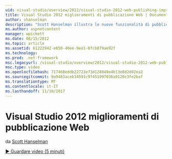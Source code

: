 ```yaml
---
uid: visual-studio/overview/2012/visual-studio-2012-web-publishing-improvements
title: Visual Studio 2012 miglioramenti di pubblicazione Web | Documenti Microsoft
author: shanselman
description: "Scott Hanselman illustra le nuove funzionalità di pubblicazione sul web in Visual Studio 2012."
ms.author: aspnetcontent
manager: wpickett
ms.date: 08/15/2012
ms.topic: article
ms.assetid: 61222942-e650-40ee-9ee1-8fcb879ae92f
ms.technology: 
ms.prod: .net-framework
msc.legacyurl: /visual-studio/overview/2012/visual-studio-2012-web-publishing-improvements
msc.type: video
ms.openlocfilehash: 717468eddb22722e73d128049e4b13e8d2d82ea2
ms.sourcegitcommit: 9a9483aceb34591c97451997036a9120c3fe2baf
ms.translationtype: MT
ms.contentlocale: it-IT
ms.lasthandoff: 11/10/2017
---
```

<a name="visual-studio-2012-web-publishing-improvements"></a>Visual Studio 2012 miglioramenti di pubblicazione Web
====================
da [Scott Hanselman](https://github.com/shanselman)

[&#9654; Guardare video (5 minuti)](https://channel9.msdn.com/Blogs/ASP-NET-Site-Videos/visual-studio-2012-web-publishing-improvements)
